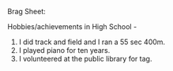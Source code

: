 Brag Sheet: 

Hobbies/achievements in High School - 
1. I did track and field and I ran a 55 sec 400m. 
2. I played piano for ten years.
3. I volunteered at the public library for tag. 
